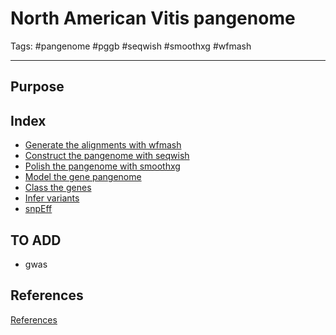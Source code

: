 # North American Vitis pangenome
Tags: #pangenome #pggb #seqwish #smoothxg #wfmash

***

## Purpose


## Index

- [Generate the alignments with wfmash](0.02_PGGB_wfmash.md)
- [Construct the pangenome with seqwish](0.03_PGGB_seqwish.md)
- [Polish the pangenome with smoothxg](0.04_PGGB_smoothxg.md)
- [Model the gene pangenome](0.05_modeling.md)
- [Class the genes](0.06_gene_pangenome.md)
- [Infer variants](0.07_infer_variants.md)
- [snpEff](0.08_snpEff.md)

## TO ADD
- gwas

## References
[References](0.01_References.md)

